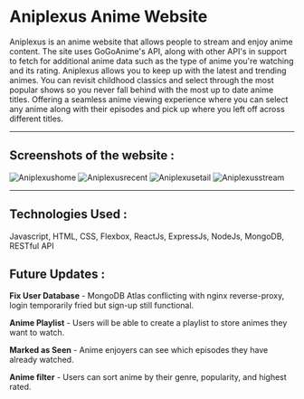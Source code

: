 # Aniplexus Anime Website
Aniplexus is an anime website that allows people to stream and enjoy anime content. The site uses GoGoAnime's API, along with other API's in support to fetch for additional anime data such as the type of anime you're watching and its rating. Aniplexus allows you to keep up with the latest and trending animes. You can revisit childhood classics and select through the most popular shows so you never fall behind with the most up to date anime titles. Offering a seamless anime viewing experience where you can select any anime along with their episodes and pick up where you left off across different titles.

---

## **Screenshots of the website** :
![Aniplexushome](https://i.gyazo.com/c3f1f0b65dadf98f099b07b355fddf23.jpg)
![Aniplexusrecent](https://i.gyazo.com/2f709e54df95a1ee85e207870a5f680d.jpg)
![Aniplexusetail](https://i.gyazo.com/1b49e28c805932efa4f5281e83611a6e.jpg)
![Aniplexusstream](https://i.gyazo.com/5b0afaa326cb2bc0f133a94944fc6d71.jpg)

---
## **Technologies Used** :
Javascript, HTML, CSS, Flexbox, ReactJs, ExpressJs, NodeJs, MongoDB, RESTful API

## **Future Updates** :

**Fix User Database** - MongoDB Atlas conflicting with nginx reverse-proxy, login temporarily fried but sign-up still functional.

**Anime Playlist** - Users will be able to create a playlist to store animes they want to watch.

**Marked as Seen** - Anime enjoyers can see which episodes they have already watched.

**Anime filter** - Users can sort anime by their genre, popularity, and highest rated.
